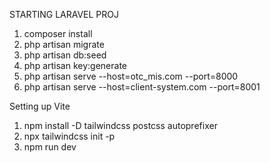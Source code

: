 STARTING LARAVEL PROJ
1. composer install
2. php artisan migrate
3. php artisan db:seed
4. php artisan key:generate
5. php artisan serve --host=otc_mis.com --port=8000
6. php artisan serve --host=client-system.com --port=8001

Setting up Vite
1. npm install -D tailwindcss postcss autoprefixer
2. npx tailwindcss init -p
3. npm run dev
